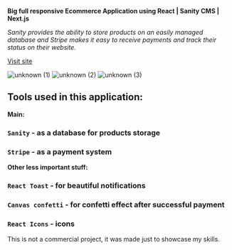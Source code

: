 **Big full responsive Ecommerce Application using React | Sanity CMS | Next.js**

*Sanity provides the ability to store products on an easily managed database and Stripe makes it easy to receive payments and track their status on their website.*

[Visit site](https://ecommerce-shop-xi.vercel.app/)

![unknown (1)](https://cdn.discordapp.com/attachments/503642512217341954/982352006188531782/unknown.png)
![unknown (2)](https://cdn.discordapp.com/attachments/503642512217341954/982352086874329128/unknown.png)
![unknown (3)](https://cdn.discordapp.com/attachments/503642512217341954/982352222341988352/unknown.png)

## Tools used in this application:

**Main:**
### `Sanity` - as a database for products storage
### `Stripe` - as a payment system
**Other less important stuff:**
### `React Toast` - for beautiful notifications 
### `Canvas confetti` - for confetti effect after successful payment
### `React Icons` - icons

This is not a commercial project, it was made just to showcase my skills.


